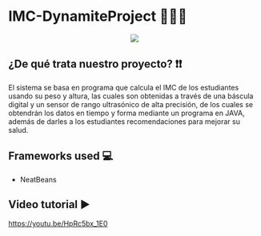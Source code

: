 # IMC-DynamiteProject 🧑🏻‍🔬

<p align="center"> 
  
<img src="https://github.com/Michelle-AV/IMC-DynamiteProject/assets/143307121/ac909437-1eb8-4438-a04f-1dc4534e2f98">
 
</p>

## ¿De qué trata nuestro proyecto? ❗️❗️
El sistema se basa en programa que calcula el IMC de los estudiantes usando su peso y altura, las cuales son obtenidas a través de una báscula digital y un sensor de rango
ultrasónico de alta precisión, de los cuales se obtendrán los datos en tiempo y forma mediante un programa en JAVA, además de darles a los estudiantes recomendaciones para mejorar su salud.


## Frameworks used 💻
- NeatBeans 
  

## Video tutorial  ▶️
https://youtu.be/HpRc5bx_1E0
